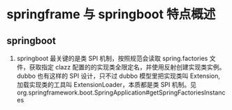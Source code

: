 # springframe 与 springboot 特点概述



## springboot

1. springboot 最关键的是类 SPI 机制，按照规范会读取 spring.factories 文件，获取指定 clazz 配置的的实现类全限定名，并使用反射创建实现类实例。dubbo 也有这样的 SPI 设计，只不过 dubbo 模型里把实现类叫 Extension, 加载实现类的工具叫 ExtensionLoader，本质都是类 SPI 机制。见 org.springframework.boot.SpringApplication#getSpringFactoriesInstances